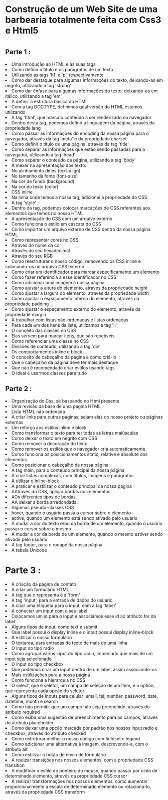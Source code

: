 <h1>Construção de um Web Site de uma barbearia totalmente feita com Css3 e Html5<h1>
<h2>Parte 1 :</h2>
<li>Uma introdução ao HTML e às suas tags</li>
<li>Como definir o título e os parágrafos de um texto</li>
<li>Utilizando as tags 'h1' e 'p', respectivamente</li>
<li>Como dar destaque para algumas informações do texto, deixando-as em negrito, utilizando a tag 'strong'</li>
<li>Como dar ênfase para algumas informações do texto, deixando-as em itálico, utilizando a tag 'em'</li>
<li>A definir a estrutura básica do HTML</li>
<li>Com a tag DOCTYPE, definimos qual versão do HTML estamos utilizando</li>
<li>A tag 'html', que marca o conteúdo a ser renderizado no navegador</li>
<li>Dentro desta tag, podemos definir a linguagem da página, através da propriedade lang</li>
<li>Como passar as informações do encoding da nossa página para o navegador, através da tag 'meta' e da propriedade charset</li>
<li>Como definir o título de uma página, através da tag 'title'</li>
<li>Como separar as informações que estão sendo passadas para o navegador, utilizando a tag 'head'</li>
<li>Como separar o conteúdo da página, utilizando a tag 'body'</li>
<li>A mexer na apresentação dos texto:</li>
<li>No alinhamento deles (text-align)</li>
<li>No tamanho da fonte (font-size)</li>
<li>Na cor de fundo (background)</li>
<li>Na cor do texto (color)</li>
<li>CSS inline</li>
<li>Na linha onde temos a nossa tag, adicionei a propriedade do CSS</li>
<li>A tag 'style'</li>
<li>Dentro da tag, podemos colocar marcações de CSS referentes aos elementos que temos no nosso HTML</li>
<li>A apresentação do CSS com um arquivo externo</li>
<li>Como funciona o estilo em cascata do CSS</li>
<li>Como importar um arquivo externo de CSS dentro da nossa página HTML</li>
<li>Como representar cores no CSS</li>
<li>Através do nome da cor</li>
<li>Através do seu hexadecimal</li>
<li>Através do seu RGB</li>
<li>Como reestruturar o nosso código, removendo os CSS inline e colocando-os no arquivo CSS externo</li>
<li>Como criar um identificador para marcar especificamente um elemento</li>
<li>Como fazer referência a esse identificador no CSS</li>
<li>Como adicionar uma imagem à nossa página</li>
<li>Como ajustar a altura do elemento, através da propriedade height</li>
<li>Como ajustar a largura do elemento, através da propriedade width</li>
<li>Como ajustar o espaçamento interno do elemento, através da propriedade padding</li>
<li>Como ajustar o espaçamento externo do elemento, através da propriedade margin</li>
<li>A trabalhar com listas não-ordenadas e listas ordenadas</li>
<li>Para cada um dos itens da lista, utilizamos a tag 'li'</li>
<li>O conceito das classes no CSS</li>
<li>Elas servem para marcar itens, que são repetíveis</li>
<li>Como referenciar uma classe no CSS</li>
<li>Divisões de conteúdo, utilizando a tag 'div'</li>
<li>Os comportamentos inline e block</li>
<li>O conceito de cabeçalho da página e como criá-lo</li>
<li>Que o cabeçalho da página deve ter mais destaque</li>
<li>Que não é recomendado criar estilos usando tags</li>
<li>O ideal é usarmos classes para tudo</li>
<h2>Parte 2 :</h2>
<li>Organização do Css, se baseando no Html presente</li>
<li>Uma revisão da base de uma página HTML</li>
<li>Lista HTML não ordenada</li>
<li>A criar links para outras páginas, sejam elas do nosso projeto ou páginas externas</li>
<li>Um reforço aos estilos inline e block</li>
<li>Como transformar o texto para ter todas as letras maiúsculas</li>
<li>Como deixar o texto em negrito com CSS</li>
<li>Como remover a decoração do texto</li>
<li>Como remover os estilos que o navegador cria automaticamente</li>
<li>Como funciona os posicionamentos static, relative e absolute dos elementos</li>
<li>Como posicionar o cabeçalho da nossa página</li>
<li>A tag main, para o conteúdo principal da nossa página</li>
<li>A criar listas complexas, com títulos, imagens e parágrafos</li>
<li>A utilizar o inline-block</li>
<li>A praticar e estilizar o conteúdo principal da nossa página</li>
<li>AAtravés do CSS, aplicar bordas nos elementos.</li>
<li>AOs diferentes tipos de bordas.</li>
<li>AA deixar a borda arredondada.</li>
<li>Algumas pseudo-classes CSS</li>
<li>hover, quando o usuário passa o cursor sobre o elemento</li>
<li>active, quando um elemento está sendo ativado pelo usuário</li>
<li>A mudar a cor do texto e/ou da borda de um elemento, quando o usuário passar o cursor sobre o mesmo</li>
<li>A mudar a cor da borda de um elemento, quando o mesmo estiver sendo ativado pelo usuário</li>
<li>A tag footer, para o rodapé da nossa página</li>
<li>A tabela Unicode</li>
<h1>Parte 3 :</h1>
<li>A criação da página de contato</li>
<li>A criar um formulário HTML</li>
<li>A tag que o representa é a 'form'</li>
<li>A tag 'input', para a entrada de dados do usuário</li>
<li>A criar uma etiqueta para o input, com a tag 'label'</li>
<li>A conectar um input com o seu label</li>
<li>Colocamos um id para o input e associamos esse id ao atributo for do label</li>
<li>Alguns tipos de input, como text e submit</li>
<li>Que label possui o display inline e o input possui display inline-block</li>
<li>A estilizar o nosso formulário</li>
<li>O textarea, para entradas de texto de mais de uma linha
<li>O input do tipo radio</li>
<li>Como agrupar vários input do tipo radio, impedindo que mais de um input seja selecionado</li>
<li>O input do tipo checkbox</li>
<li>Que podemos criar um input dentro de um label, assim associando-os</li>
<li>Mais estilizações para a nossa página</li>
<li>Como funciona a hierarquia no CSS</li>
<li>O select, que é seletor, um campo de seleção de um item, e o option, que representa cada opção do seletor</li>
<li>Alguns tipos de inputs para celular: email, tel, number, password, date, datetime, month e search</li>
<li>Como não permitir que um campo não seja preenchido, através do atributo required</li>
<li>Como exibir uma sugestão de preenchimento para os campos, através do atributo placeholder</li>
<li>Como deixar uma opção marcada por padrão nos nossos input radio e checkbox, através do atributo checked</li>
<li>Como estruturar melhor o nosso código com fieldset e legend</li>
<li>Como adicionar uma alternativa à imagem, descrevendo-a, com o atributo alt</li>
<li>Como estilizar o botão de envio de formulário</li>
<li>A realizar transições nos nossos elementos, com a propriedade CSS transition</li>
<li>A modificar o estilo do ponteiro do mouse, quando passar por cima de determinado elemento, através da propriedade CSS cursor</li>
<li>A realizar transformações nos nossos elementos, como aumentar proporcionalmente a escala de determinado elemento ou rotacioná-lo, através da propriedade CSS transform</li>





